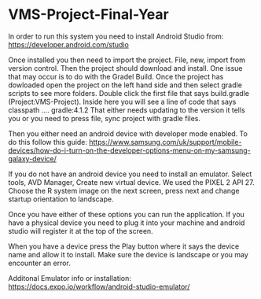 # VMS-Project-Final-Year
In order to run this system you need to install Android Studio from: https://developer.android.com/studio

Once installed you then need to import the project. File, new, import from version control.
Then the project should download and install. 
One issue that may occur is to do with the Gradel Build. Once the project has dowloaded open the project on the left hand side and then select gradle scripts to see more folders.
Double click the first file that says build.gradle (Project:VMS-Project). 
Inside here you will see a line of code that says classpath .... gradle:4.1.2 That either needs updating to the version it tells you or you need to press file, sync project with gradle files.

Then you either need an android device with developer mode enabled. To do this follow this guide: https://www.samsung.com/uk/support/mobile-devices/how-do-i-turn-on-the-developer-options-menu-on-my-samsung-galaxy-device/

If you do not have an android device you need to install an emulator. 
Select tools, AVD Manager, Create new virtual device. We used the PIXEL 2 API 27. 
Choose the R system image on the next screen, press next and change startup orientation to landscape. 

Once you have either of these options you can run the application. If you have a physical device you need to plug it into your machine and android studio will register it at the top of the screen. 

When you have a device press the Play button where it says the device name and allow it to install. Make sure the device is landscape or you may encounter an error. 


Additonal Emulator info or installation: https://docs.expo.io/workflow/android-studio-emulator/

